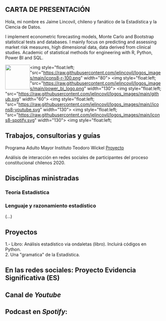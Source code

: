 ## **CARTA DE PRESENTACIÓN**

Hola, mi nombre es Jaime Lincovil, chileno y fanático de la Estadística y la Ciencia de Datos. 

I implement econometric forecasting models, Monte Carlo and Bootstrap statistical tests and databases. I mainly focus on predicting and assessing market risk measures, high dimensional data, data derived from clinical studies. Academic of statistical methods for engineering with R, Python, Power BI and SQL. 


<img style="float:left;" src="https://raw.githubusercontent.com/jelincovil/logos_images/main/icons8-python.svg" width="80"><img style="float:left;
"src="https://raw.githubusercontent.com/jelincovil/logos_images/main/icons8-r-100.png" width="80"> <img style="float:left;
"src="https://raw.githubusercontent.com/jelincovil/logos_images/main/power_bi_logo.png" width="130"> <img style="float:left;
"src="https://raw.githubusercontent.com/jelincovil/logos_images/main/github.svg" width="60"> <img style="float:left;
"src="https://raw.githubusercontent.com/jelincovil/logos_images/main//icons8-youtube.svg" width="130"> <img style="float:left;
"src="https://raw.githubusercontent.com/jelincovil/logos_images/main/icons8-spotify.svg" width="130"> <img style="float:left;

## **Trabajos, consultorias y guías**
Programa Adulto Mayor Instituto Teodoro Wickel [Proyecto](https://github.com/jelincovil/evolucion_encuesta_calidad_vida_salud_nacional_chile/blob/main/estudios_teodoro_wickel_tco/README.md)  

Análisis de interacción en redes sociales de participantes del proceso constitucional chilenos 2020.

## **Disciplinas ministradas**

### Teoría Estadística

### Lenguaje y razonamiento estadístico 
(...)  
  
## **Proyectos**
1.- Libro: Análisis estadístico via ondaletas (libro). Incluirá códigos en Python.   
2. Una "gramatica" de la Estadística.

 ## **En las redes sociales:** Proyecto Evidencia Significativa (ES)

 ## Canal de *Youtube*

 ## Podcast en *Spotify*:

